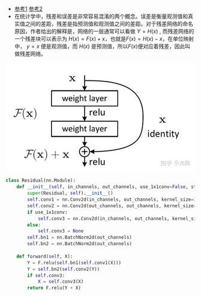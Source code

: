 - [参考1](https://zhuanlan.zhihu.com/p/42833949) [参考2](https://zhuanlan.zhihu.com/p/42706477)
- 在统计学中，残差和误差是非常容易混淆的两个概念。误差是衡量观测值和真实值之间的差距，残差是指预测值和观测值之间的差距。对于残差网络的命名原因，作者给出的解释是，网络的一层通常可以看做 $Y=H(x)$ , 而残差网络的一个残差块可以表示为 $H(x) = F(x)+x$，也就是$F(x) = H(x) - x$，在单位映射中， $y=x$ 便是观测值，而 $H(x)$ 是预测值，所以$F(x)$便对应着残差，因此叫做残差网络。

![](./img/res_block_0.png)

```python
class Residual(nn.Module): 
    def __init__(self, in_channels, out_channels, use_1x1conv=False, stride=1):
        super(Residual, self).__init__()
        self.conv1 = nn.Conv2d(in_channels, out_channels, kernel_size=3, padding=1, stride=stride)
        self.conv2 = nn.Conv2d(out_channels, out_channels, kernel_size=3, padding=1)
        if use_1x1conv:
            self.conv3 = nn.Conv2d(in_channels, out_channels, kernel_size=1, stride=stride)
        else:
            self.conv3 = None
        self.bn1 = nn.BatchNorm2d(out_channels)
        self.bn2 = nn.BatchNorm2d(out_channels)

    def forward(self, X):
        Y = F.relu(self.bn1(self.conv1(X)))
        Y = self.bn2(self.conv2(Y))
        if self.conv3:
            X = self.conv3(X)
        return F.relu(Y + X)
```

